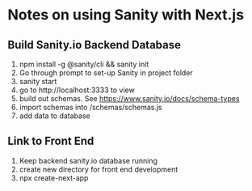 # Notes on using Sanity with Next.js

## Build Sanity.io Backend Database
1. npm install -g @sanity/cli && sanity init
2. Go through prompt to set-up Sanity in project folder
3. sanity start
4. go to http://localhost:3333 to view 
5. build out schemas. See https://www.sanity.io/docs/schema-types
6. import schemas into /schemas/schemas.js
7. add data to database

## Link to Front End
1. Keep backend sanity.io database running
2. create new directory for front end development
3. npx create-next-app

